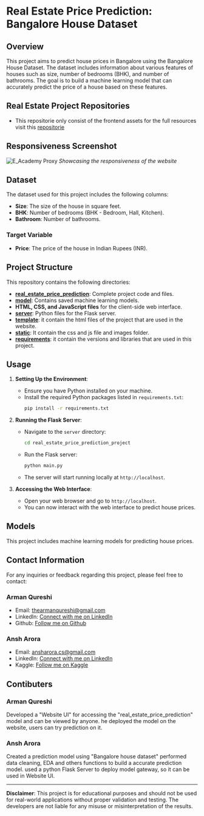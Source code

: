# Real Estate Price Prediction: Bangalore House Dataset

## Overview
This project aims to predict house prices in Bangalore using the Bangalore House Dataset. The dataset includes information about various features of houses such as size, number of bedrooms (BHK), and number of bathrooms. The goal is to build a machine learning model that can accurately predict the price of a house based on these features.

## Real Estate Project Repositories

- This repositorie only consist of the frontend assets for the full resources visit this [repositorie](https://github.com/anshh-arora/real_estate_price_prediction.github.io)

## Responsiveness Screenshot
![E_Academy Proxy](https://github.com/thearmanqureshi/Real-Estate-Project/blob/main/Images/RealEstate.png?raw=true)
*Showcasing the responsiveness of the website*

## Dataset
The dataset used for this project includes the following columns:
- **Size**: The size of the house in square feet.
- **BHK**: Number of bedrooms (BHK - Bedroom, Hall, Kitchen).
- **Bathroom**: Number of bathrooms.
  
### Target Variable
- **Price**: The price of the house in Indian Rupees (INR).

## Project Structure
This repository contains the following directories:
- **[real_estate_price_prediction](./real_estate_price_prediction)**: Complete project code and files.
- **[model](./Bangluru_house_prices_model.pickle)**: Contains saved machine learning models.
- **HTML, CSS, and JavaScript files** for the client-side web interface.
- **[server](./app.py)**: Python files for the Flask server.
- **[template](./template)**: it contain the html files of the project that are used in the website.
- **[static](./static)**: It contain the css and js file and images folder.
- **[requirements](./requirements.txt)**: it contain the versions and libraries that are used in this project.
  

## Usage
1. **Setting Up the Environment**:
   - Ensure you have Python installed on your machine.
   - Install the required Python packages listed in `requirements.txt`:
     ```bash
     pip install -r requirements.txt
     ```

2. **Running the Flask Server**:
   - Navigate to the `server` directory:
     ```bash
     cd real_estate_price_prediction_project
     ```
   - Run the Flask server:
     ```bash
     python main.py
     ```
   - The server will start running locally at `http://localhost`.

3. **Accessing the Web Interface**:
   - Open your web browser and go to `http://localhost`.
   - You can now interact with the web interface to predict house prices.

## Models
This project includes  machine learning models for predicting house prices. 

## Contact Information
For any inquiries or feedback regarding this project, please feel free to contact:
### Arman Qureshi
- Email: thearmanqureshi@gmail.com
- LinkedIn: [Connect with me on LinkedIn](https://www.linkedin.com/in/thearmanqureshi/)
- Github: [Follow me on Github](https://github.com/thearmanqureshi)
  
### Ansh Arora
- Email: ansharora.cs@gmail.com
- LinkedIn: [Connect with me on LinkedIn](https://www.linkedin.com/in/ansh-arora-data-scientist)
- Kaggle: [Follow me on Kaggle](https://www.kaggle.com/ansh1529)

## Contibuters
### Arman Qureshi
  Developed a "Website UI" for accessing the "real_estate_price_prediction" model and can be viewed by anyone. he deployed the model on
  the website, users can try prediction on it.  
### Ansh Arora
  Created a prediction model using "Bangalore house dataset" performed data cleaning, EDA and others functions to build a accurate prediction model.
  used a python Flask Server to deploy model gateway, so it can be used in Website UI.

---

**Disclaimer**: This project is for educational purposes and should not be used for real-world applications without proper validation and testing. The developers are not liable for any misuse or misinterpretation of the results.
